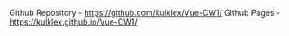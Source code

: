 Github Repository - https://github.com/kulklex/Vue-CW1/
Github Pages - https://kulklex.github.io/Vue-CW1/
